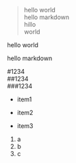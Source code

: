 >hello world  
hello markdown  
hillo  
world

hello world  

hello markdown

#1234  
##1234  
###1234  

- item1  
* item2  
+ item3  

1. a
  2. b
3. c
